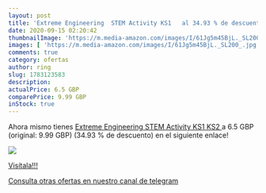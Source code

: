 ```yaml
---
layout: post
title: 'Extreme Engineering  STEM Activity KS1   al 34.93 % de descuento'
date: 2020-09-15 02:20:42
thumbnailImage: 'https://m.media-amazon.com/images/I/61Jg5m45BjL._SL200_.jpg'
images: [ 'https://m.media-amazon.com/images/I/61Jg5m45BjL._SL200_.jpg' ]
comments: true
category: ofertas
author: ring
slug: 1783123583
description:
actualPrice: 6.5 GBP
comparePrice: 9.99 GBP
inStock: true
---
```


Ahora mismo tienes [Extreme Engineering  STEM Activity KS1  KS2 ](https://www.amazon.com/dp/1783123583/?tag=redken08-20) a 6.5 GBP (original: 9.99 GBP) (34.93 %  de descuento) en el siguiente enlace!

[![](https://m.media-amazon.com/images/I/61Jg5m45BjL._SL200_.jpg)](https://www.amazon.com/dp/1783123583/?tag=redken08-20)

[Visítala!!!](https://www.amazon.com/dp/1783123583/?tag=redken08-20)

[Consulta otras ofertas en nuestro canal de telegram](https://t.me/s/ofertas25)
